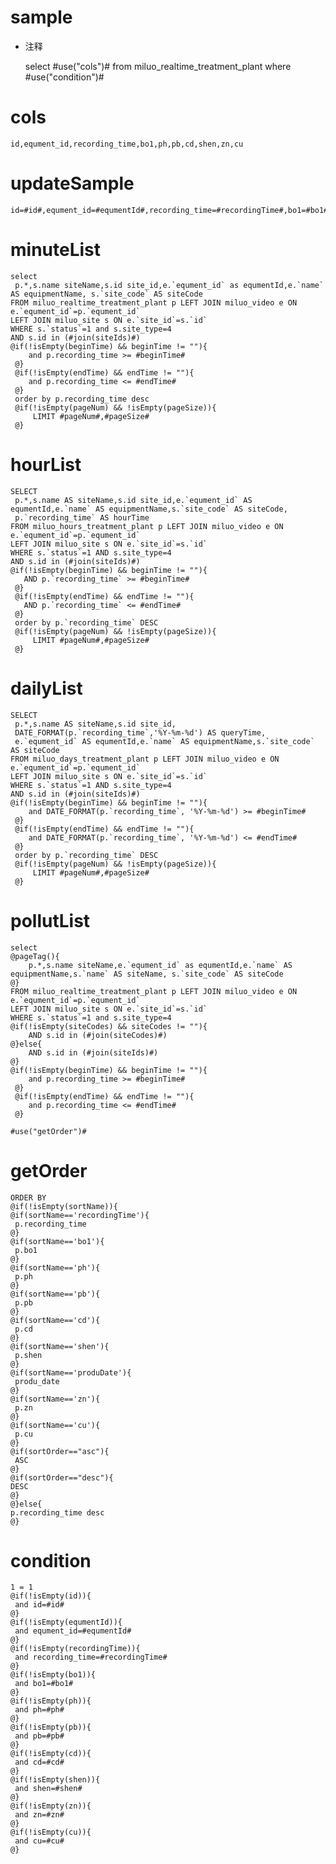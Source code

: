 sample
===
* 注释

	select #use("cols")# from miluo_realtime_treatment_plant  where  #use("condition")#

cols
===
	id,equment_id,recording_time,bo1,ph,pb,cd,shen,zn,cu

updateSample
===
	
	id=#id#,equment_id=#equmentId#,recording_time=#recordingTime#,bo1=#bo1#,ph=#ph#,pb=#pb#,cd=#cd#,shen=#shen#,zn=#zn#,cu=#cu#

minuteList
===
	select 
     p.*,s.name siteName,s.id site_id,e.`equment_id` as equmentId,e.`name` AS equipmentName, s.`site_code` AS siteCode
	FROM miluo_realtime_treatment_plant p LEFT JOIN miluo_video e ON e.`equment_id`=p.`equment_id`
	LEFT JOIN miluo_site s ON e.`site_id`=s.`id`
	WHERE s.`status`=1 and s.site_type=4
    AND s.id in (#join(siteIds)#)
	@if(!isEmpty(beginTime) && beginTime != ""){
        and p.recording_time >= #beginTime#
     @}
     @if(!isEmpty(endTime) && endTime != ""){
        and p.recording_time <= #endTime#
     @}
     order by p.recording_time desc
     @if(!isEmpty(pageNum) && !isEmpty(pageSize)){
         LIMIT #pageNum#,#pageSize#
     @}

hourList
===
	SELECT 
     p.*,s.name AS siteName,s.id site_id,e.`equment_id` AS equmentId,e.`name` AS equipmentName,s.`site_code` AS siteCode,
     p.`recording_time` AS hourTime   
	FROM miluo_hours_treatment_plant p LEFT JOIN miluo_video e ON e.`equment_id`=p.`equment_id`
	LEFT JOIN miluo_site s ON e.`site_id`=s.`id`
	WHERE s.`status`=1 AND s.site_type=4
	AND s.id in (#join(siteIds)#)
	@if(!isEmpty(beginTime) && beginTime != ""){
       AND p.`recording_time` >= #beginTime#
     @}
     @if(!isEmpty(endTime) && endTime != ""){
       AND p.`recording_time` <= #endTime#
     @}
     order by p.`recording_time` DESC
     @if(!isEmpty(pageNum) && !isEmpty(pageSize)){
         LIMIT #pageNum#,#pageSize#
     @}

dailyList
===
	SELECT 
     p.*,s.name AS siteName,s.id site_id,
     DATE_FORMAT(p.`recording_time`,'%Y-%m-%d') AS queryTime,
     e.`equment_id` AS equmentId,e.`name` AS equipmentName,s.`site_code` AS siteCode
	FROM miluo_days_treatment_plant p LEFT JOIN miluo_video e ON e.`equment_id`=p.`equment_id`
	LEFT JOIN miluo_site s ON e.`site_id`=s.`id`
	WHERE s.`status`=1 AND s.site_type=4
	AND s.id in (#join(siteIds)#)
	@if(!isEmpty(beginTime) && beginTime != ""){
        and DATE_FORMAT(p.`recording_time`, '%Y-%m-%d') >= #beginTime#
     @}
     @if(!isEmpty(endTime) && endTime != ""){
        and DATE_FORMAT(p.`recording_time`, '%Y-%m-%d') <= #endTime#
     @}
     order by p.`recording_time` DESC
     @if(!isEmpty(pageNum) && !isEmpty(pageSize)){
         LIMIT #pageNum#,#pageSize#
     @}

pollutList
===
	select 
    @pageTag(){
        p.*,s.name siteName,e.`equment_id` as equmentId,e.`name` AS equipmentName,s.`name` AS siteName, s.`site_code` AS siteCode
    @} 
	FROM miluo_realtime_treatment_plant p LEFT JOIN miluo_video e ON e.`equment_id`=p.`equment_id`
	LEFT JOIN miluo_site s ON e.`site_id`=s.`id`
	WHERE s.`status`=1 and s.site_type=4
	@if(!isEmpty(siteCodes) && siteCodes != ""){
        AND s.id in (#join(siteCodes)#)
    @}else{
        AND s.id in (#join(siteIds)#)
    @}
	@if(!isEmpty(beginTime) && beginTime != ""){
        and p.recording_time >= #beginTime#
     @}
     @if(!isEmpty(endTime) && endTime != ""){
        and p.recording_time <= #endTime#
     @}
	
	#use("getOrder")#
	
getOrder
===
	ORDER BY
	@if(!isEmpty(sortName)){
	@if(sortName=='recordingTime'){
	 p.recording_time
	@}
	@if(sortName=='bo1'){
	 p.bo1
	@}
	@if(sortName=='ph'){
	 p.ph
	@}
	@if(sortName=='pb'){
	 p.pb
	@}
	@if(sortName=='cd'){
	 p.cd
	@}
	@if(sortName=='shen'){
	 p.shen
	@}
	@if(sortName=='produDate'){
	 produ_date
	@}
	@if(sortName=='zn'){
	 p.zn
	@} 
	@if(sortName=='cu'){
	 p.cu
	@}
	@if(sortOrder=="asc"){
	 ASC
	@}
	@if(sortOrder=="desc"){
	DESC
	@}
	@}else{
	p.recording_time desc
	@}
condition
===

	1 = 1  
	@if(!isEmpty(id)){
	 and id=#id#
	@}
	@if(!isEmpty(equmentId)){
	 and equment_id=#equmentId#
	@}
	@if(!isEmpty(recordingTime)){
	 and recording_time=#recordingTime#
	@}
	@if(!isEmpty(bo1)){
	 and bo1=#bo1#
	@}
	@if(!isEmpty(ph)){
	 and ph=#ph#
	@}
	@if(!isEmpty(pb)){
	 and pb=#pb#
	@}
	@if(!isEmpty(cd)){
	 and cd=#cd#
	@}
	@if(!isEmpty(shen)){
	 and shen=#shen#
	@}
	@if(!isEmpty(zn)){
	 and zn=#zn#
	@}
	@if(!isEmpty(cu)){
	 and cu=#cu#
	@}